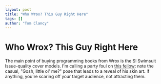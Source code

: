 ```yaml
---
layout: post
title: "Who Wrox? This Guy Right Here"
tags: []
author: "Tom Clancy"
---
```


# Who Wrox? This Guy Right Here

The main point of buying programming books from Wrox is the SI Swimsuit Issue-quality cover models. I'm calling a party foul on <a href="http://www.amazon.com/Professional-ASP-NET-2-0-Design-Programmer/dp/0470124482/ref=sr_1_1?ie=UTF8&amp;s=books&amp;qid=1203428335&amp;sr=8-1" target="_blank">this fellow</a>: note the casual, "Gosh, little ol' me?" pose that leads to a reveal of his skin art. If anything, you're scaring off your target audience, not attracting them.
